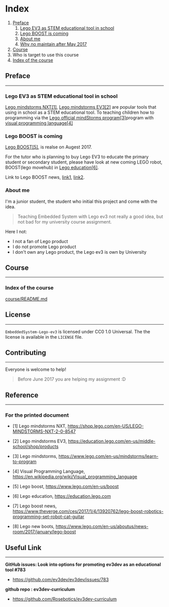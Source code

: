 # Index 

1. [Preface](#preface)
    1. [Lego EV3 as STEM educational tool in school](#lego-ev3-as-stem-educational-tool-in-school)
    2. [Lego BOOST is coming](#lego-boost-is-coming)
    3. [About me](#about-me)
    4. [Why no maintain after May 2017](#why-no-maintain-afer-may-2017)
2. [Course](#course)
2. Who is target to use this course
3. [Index of the course](#index-of-the-course)

## Preface
---

### Lego EV3 as STEM educational tool in school

[Lego mindstorms NXT[1]][lego-nxt], [Lego mindstorms EV3[2]][lego-ev3] are popular tools that using in school as a STEM educational tool. To teaching children how to programming via the [Lego official mindStorms program[3]][lego-mindstorms]program with [visual programming language[4]][vpl]

### Lego BOOST is coming

[Lego BOOST[5]][lego-boost], is realse on Augest 2017.

For the tutor who is planning to buy Lego EV3 to educate the primary student or secondary student, please have look at new coming LEGO robot, BOOST(lego movehub) in [Lego education[6]][lego-education].

Link to Lego BOOST news, [link1][lego-boost-new], [link2][lego-new-boots].

### About me

I'm a junior student, the student who initial this project and come with the idea. 
> Teaching Embedded System with Lego ev3 not really a good idea, but not bad for my university course assignment.

Here I not:

- I not a fan of Lego product
- I do not promote Lego product
- I don't own any Lego product, the Lego ev3 is own by University


## Course
---

### Index of the course

[course/README.md](./course/README.md)


## License
---

`EmbeddedSystem-Lego-ev3` is licensed under CC0 1.0 Universal. The
the license is available in the `LICENSE` file.

## Contributing
---

Everyone is welcome to help!
> Before June 2017 you are helping my assignment :D

## Reference
---

[lego-nxt]: https://shop.lego.com/en-US/LEGO-MINDSTORMS-NXT-2-0-8547 
[lego-ev3]: https://education.lego.com/en-us/middle-school/shop/products
[lego-mindstorms]: https://www.lego.com/en-us/mindstorms/learn-to-program
[vpl]: https://en.wikipedia.org/wiki/Visual_programming_language
[lego-education]: https://education.lego.com
[lego-boost]: https://www.lego.com/en-us/boost

[lego-boost-new]: https://www.theverge.com/ces/2017/1/4/13920762/lego-boost-robotics-programming-set-robot-cat-guitar
[lego-new-boots]: https://www.lego.com/en-us/aboutus/news-room/2017/january/lego-boost

### For the printed document

- <a name="lego-nxt"></a>        [1] Lego mindstorms NXT, https://shop.lego.com/en-US/LEGO-MINDSTORMS-NXT-2-0-8547 
- <a name="lego-ev3"></a>        [2] Lego mindstorms EV3, https://education.lego.com/en-us/middle-school/shop/products
- <a name="lego-mindstorms"></a> [3] Lego mindstorms, https://www.lego.com/en-us/mindstorms/learn-to-program
- <a name="vpl"></a> [4] Visual Programming Language, https://en.wikipedia.org/wiki/Visual_programming_language

- <a name="lego-boots"></a>      [5] Lego boost, https://www.lego.com/en-us/boost
- <a name="lego-education"></a>  [6] Lego education, https://education.lego.com
- <a name="lego-boost-new"></a>  [7] Lego boost news, https://www.theverge.com/ces/2017/1/4/13920762/lego-boost-robotics-programming-set-robot-cat-guitar
- <a name="lego-new-boots"></a>  [8] Lego new boots, https://www.lego.com/en-us/aboutus/news-room/2017/january/lego-boost


## Useful Link
---
**GitHub issues: Look into options for promoting ev3dev as an educational tool #783**
- https://github.com/ev3dev/ev3dev/issues/783

**github repo : ev3dev-curriculum**
- https://github.com/Rosebotics/ev3dev-curriculum


